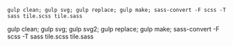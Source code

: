 ```
gulp clean; gulp svg; gulp replace; gulp make; sass-convert -F scss -T sass tile.scss tile.sass

```

gulp clean; gulp svg; gulp svg2; gulp replace; gulp make; sass-convert -F scss -T sass tile.scss tile.sass